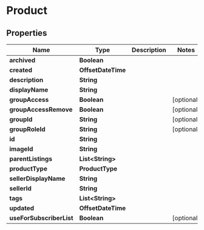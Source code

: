 

# Product


## Properties

| Name | Type | Description | Notes |
|------------ | ------------- | ------------- | -------------|
|**archived** | **Boolean** |  |  |
|**created** | **OffsetDateTime** |  |  |
|**description** | **String** |  |  |
|**displayName** | **String** |  |  |
|**groupAccess** | **Boolean** |  |  [optional] |
|**groupAccessRemove** | **Boolean** |  |  [optional] |
|**groupId** | **String** |  |  [optional] |
|**groupRoleId** | **String** |  |  [optional] |
|**id** | **String** |  |  |
|**imageId** | **String** |  |  |
|**parentListings** | **List&lt;String&gt;** |  |  |
|**productType** | **ProductType** |  |  |
|**sellerDisplayName** | **String** |  |  |
|**sellerId** | **String** |  |  |
|**tags** | **List&lt;String&gt;** |  |  |
|**updated** | **OffsetDateTime** |  |  |
|**useForSubscriberList** | **Boolean** |  |  [optional] |



